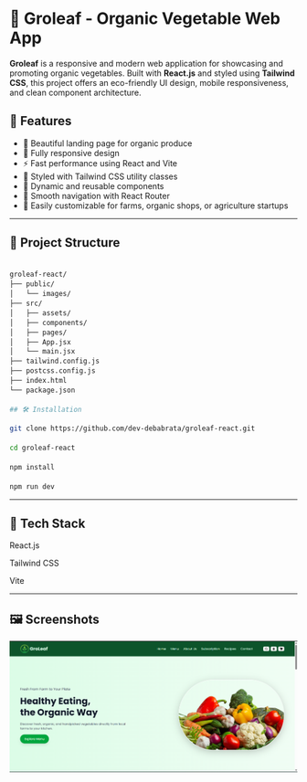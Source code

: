 # 🌿 Groleaf - Organic Vegetable Web App

**Groleaf** is a responsive and modern web application for showcasing and promoting organic vegetables. Built with **React.js** and styled using **Tailwind CSS**, this project offers an eco-friendly UI design, mobile responsiveness, and clean component architecture.

## 🚀 Features

- 🍅 Beautiful landing page for organic produce
- 📱 Fully responsive design
- ⚡ Fast performance using React and Vite
- 🎨 Styled with Tailwind CSS utility classes
- 🔄 Dynamic and reusable components
- 🧭 Smooth navigation with React Router
- 🌱 Easily customizable for farms, organic shops, or agriculture startups

---

## 📁 Project Structure

```bash

groleaf-react/
├── public/
│   └── images/
├── src/
│   ├── assets/
│   ├── components/
│   ├── pages/
│   ├── App.jsx
│   └── main.jsx
├── tailwind.config.js
├── postcss.config.js
├── index.html
└── package.json

## 🛠️ Installation

git clone https://github.com/dev-debabrata/groleaf-react.git

cd groleaf-react

npm install

npm run dev

```

---

## 🔧 Tech Stack

React.js

Tailwind CSS

Vite

---

## 🖼️ Screenshots

![](public/groLeaf.png)
